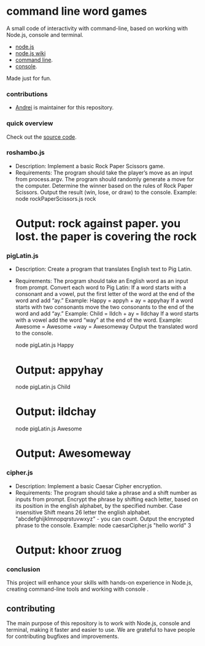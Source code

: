 # command line word games

A small code of interactivity with command-line, based on working with Node.js, console and terminal.

- [node.js](https://nodejs.org/en)
- [node.js wiki](https://en.wikipedia.org/wiki/Node.js)
- [command line](https://developer.mozilla.org/en-US/docs/Learn_web_development/Getting_started/Environment_setup/Command_line).
- [console](https://developer.mozilla.org/en-US/docs/Web/API/console).

Made just for fun.

### contributions

- [Andrei](https://github.com/raizy21) is maintainer for this repository.

### quick overview

Check out the [source code](https://github.com/raizy21/command-line-word-games).

### roshambo.js

- Description: Implement a basic Rock Paper Scissors game.
- Requirements:
  The program should take the player’s move as an input from process.argv.
  The program should randomly generate a move for the computer.
  Determine the winner based on the rules of Rock Paper Scissors.
  Output the result (win, lose, or draw) to the console.
  Example:
  node rockPaperScissors.js rock
  # Output: rock against paper. you lost. the paper is covering the rock

### pigLatin.js

- Description: Create a program that translates English text to Pig Latin.
- Requirements:
  The program should take an English word as an input from prompt.
  Convert each word to Pig Latin:
  If a word starts with a consonant and a vowel, put the first letter of the word at the end of the word and add “ay.” Example: Happy = appyh + ay = appyhay
  If a word starts with two consonants move the two consonants to the end of the word and add “ay.” Example: Child = Ildch + ay = Ildchay
  If a word starts with a vowel add the word “way” at the end of the word. Example: Awesome = Awesome +way = Awesomeway
  Output the translated word to the console.

  node pigLatin.js Happy

  # Output: appyhay

  node pigLatin.js Child

  # Output: ildchay

  node pigLatin.js Awesome

  # Output: Awesomeway

### cipher.js

- Description: Implement a basic Caesar Cipher encryption.
- Requirements:
  The program should take a phrase and a shift number as inputs from prompt.
  Encrypt the phrase by shifting each letter, based on its position in the english alphabet, by the specified number.
  Case insensitive
  Shift means 26 letter the english alphabet. "abcdefghijklmnopqrstuvwxyz" - you can count.
  Output the encrypted phrase to the console.
  Example:
  node caesarCipher.js "hello world" 3
  # Output: khoor zruog

### conclusion

This project will enhance your skills with hands-on experience in Node.js, creating command-line tools and working with console .

## contributing

The main purpose of this repository is to work with Node.js, console and terminal, making it faster and easier to use.
We are grateful to have people for contributing bugfixes and improvements.
